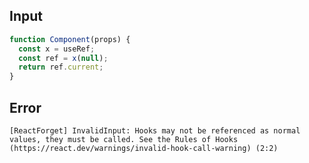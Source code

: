
## Input

```javascript
function Component(props) {
  const x = useRef;
  const ref = x(null);
  return ref.current;
}

```


## Error

```
[ReactForget] InvalidInput: Hooks may not be referenced as normal values, they must be called. See the Rules of Hooks (https://react.dev/warnings/invalid-hook-call-warning) (2:2)
```
          
      